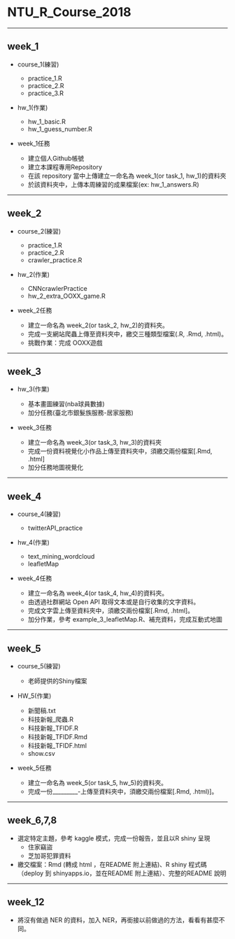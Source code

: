 # NTU_R_Course_2018
***
## week_1

* course_1(練習)
  - practice_1.R
  - practice_2.R
  - practice_3.R

* hw_1(作業)
  - hw_1_basic.R
  - hw_1_guess_number.R
  
* week_1任務
  - 建立個人Github帳號
  - 建立本課程專用Repository
  - 在該 repository 當中上傳建立一命名為 week_1(or task_1, hw_1)的資料夾
  - 於該資料夾中，上傳本周練習的成果檔案(ex: hw_1_answers.R)
  
***
## week_2

* course_2(練習)
  - practice_1.R
  - practice_2.R
  - crawler_practice.R
  
* hw_2(作業)
  - CNNcrawlerPractice
  - hw_2_extra_OOXX_game.R
  
* week_2任務
  - 建立一命名為 week_2(or task_2, hw_2)的資料夾。
  - 完成一支網站爬蟲上傳至資料夾中，繳交三種類型檔案(.R, .Rmd, .html)。
  - 挑戰作業：完成 OOXX遊戲

***
## week_3

* hw_3(作業)
    - 基本畫圖練習(nba球員數據) 
    - 加分任務(臺北市銀髮族服務-居家服務)

* week_3任務
    - 建立一命名為 week_3(or task_3, hw_3)的資料夾
    - 完成一份資料視覺化小作品上傳至資料夾中，須繳交兩份檔案[.Rmd, .html]
    - 加分任務地圖視覺化

***
## week_4

* course_4(練習)
  - twitterAPI_practice
  
* hw_4(作業)
  - text_mining_wordcloud 
  - leafletMap 
  
* week_4任務
  - 建立一命名為 week_4(or task_4, hw_4)的資料夾。
  - 由透過社群網站 Open API 取得文本或是自行收集的文字資料。
  - 完成文字雲上傳至資料夾中，須繳交兩份檔案[.Rmd, .html]。
  - 加分作業，參考 example_3_leafletMap.R、補充資料，完成互動式地圖

***
## week_5

* course_5(練習)
    - 老師提供的Shiny檔案

* HW_5(作業)
    - 新聞稿.txt
    - 科技新報_爬蟲.R
    - 科技新報_TFIDF.R
    - 科技新報_TFIDF.Rmd
    - 科技新報_TFIDF.html 
    - show.csv

* week_5任務
  - 建立一命名為 week_5(or task_5, hw_5)的資料夾。
  - 完成一份_________-上傳至資料夾中，須繳交兩份檔案[.Rmd, .html)]。
  
***
## week_6,7,8
*  選定特定主題，參考 kaggle 模式，完成一份報告，並且以R shiny 呈現
   - 住家竊盜
   - 芝加哥犯罪資料
*  繳交檔案：Rmd (轉成 html ，在README 附上連結)、R shiny 程式碼（deploy 到 shinyapps.io，並在README 附上連結）、完整的README 說明

***

## week_12
* 將沒有做過 NER 的資料，加入 NER，再銜接以前做過的方法，看看有甚麼不同。
